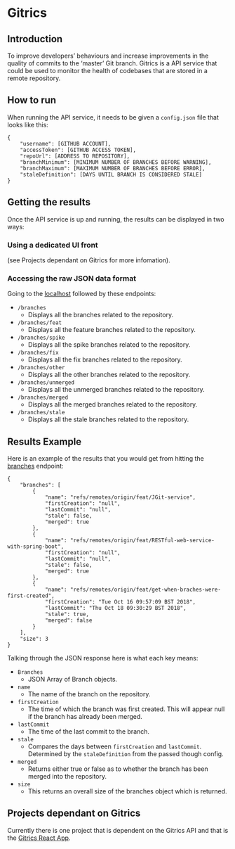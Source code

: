 # Gitrics
## Introduction
To improve developers’ behaviours and increase improvements in the quality of commits to the ‘master’ Git branch. Gitrics is a API service that could be used to monitor the health of codebases that are stored in a remote repository.
## How to run
When running the API service, it needs to be given a `config.json` file that looks like this:
```
{
	"username": [GITHUB ACCOUNT],
	"accessToken": [GITHUB ACCESS TOKEN],
	"repoUrl": [ADDRESS TO REPOSITORY],
	"branchMinimum": [MINIMUM NUMBER OF BRANCHES BEFORE WARNING],
	"branchMaximum": [MAXIMUM NUMBER OF BRANCHES BEFORE ERROR],
	"staleDefinition": [DAYS UNTIL BRANCH IS CONSIDERED STALE]
}
```
## Getting the results
Once the API service is up and running, the results can be displayed in two ways:
### Using a dedicated UI front 
(see Projects dependant on Gitrics for more infomation).
### Accessing the raw JSON data format 
Going to the [localhost](http://localhost:8080/) followed by these endpoints:
  - `/branches`
  	* Displays all the branches related to the repository.
  - `/branches/feat`
  	* Displays all the feature branches related to the repository.
  - `/branches/spike`
  	* Displays all the spike branches related to the repository.
  - `/branches/fix`
   	* Displays all the fix branches related to the repository.
  - `/branches/other`
  	* Displays all the other branches related to the repository.
  - `/branches/unmerged`
  	* Displays all the unmerged branches related to the repository.
  - `/branches/merged`
  	* Displays all the merged branches related to the repository.
  - `/branches/stale`
  	* Displays all the stale branches related to the repository.
## Results Example
Here is an example of the results that you would get from hitting the [branches](http://localhost:8080/branches) endpoint:
```
{
	"branches": [
		{
			"name": "refs/remotes/origin/feat/JGit-service",
			"firstCreation": "null",
			"lastCommit": "null",
			"stale": false,
			"merged": true
		},
		{
			"name": "refs/remotes/origin/feat/RESTful-web-service-with-spring-boot",
			"firstCreation": "null",
			"lastCommit": "null",
			"stale": false,
			"merged": true
		},
		{
			"name": "refs/remotes/origin/feat/get-when-braches-were-first-created",
			"firstCreation": "Tue Oct 16 09:57:09 BST 2018",
			"lastCommit": "Thu Oct 18 09:30:29 BST 2018",
			"stale": true,
			"merged": false
		}
	],
	"size": 3
}
```
Talking through the JSON response here is what each key means:
- `Branches`
	* JSON Array of Branch objects.
- `name`
	* The name of the branch on the repository.
- `firstCreation`
	* The time of which the branch was first created. This will appear null if the branch has already been merged.
- `lastCommit`
	* The time of the last commit to the branch.
- `stale`
	* Compares the days between `firstCreation` and `lastCommit`. Determined by the `staleDefinition` from the passed though config. 
- `merged`
	* Returns either true or false as to whether the branch has been merged into the repository.
- `size`
	* This returns an overall size of the branches object which is returned.

## Projects dependant on Gitrics
Currently there is one project that is dependent on the Gitrics API and that is the [Gitrics React App](https://github.com/bradches/gitrics-react).
